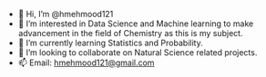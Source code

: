 - 👋 Hi, I’m @hmehmood121
- 👀 I’m interested in Data Science and Machine learning to make advancement in the field of Chemistry as this is my subject.
- 🌱 I’m currently learning Statistics and Probability.
- 💞️ I’m looking to collaborate on Natural Science related projects.
- 📫 Email: hmehmood121@gmail.com

<!---
hmehmood121/hmehmood121 is a ✨ special ✨ repository because its `README.md` (this file) appears on your GitHub profile.
You can click the Preview link to take a look at your changes.
--->

